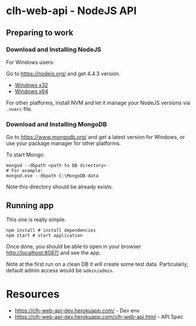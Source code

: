 # clh-web-api - NodeJS API

## Preparing to work

### Download and Installing NodeJS

For Windows users:

Go to https://nodejs.org/ and get 4.4.3 version.

* [Windows x32](https://nodejs.org/dist/v4.4.3/node-v4.4.3-x86.msi)
* [Windows x64](https://nodejs.org/dist/v4.4.3/node-v4.4.3-x64.msi)

For other platforms, install NVM and let it manage your NodeJS versions via ```.nvmrc``` file.

### Download and Installing MongoDB

Go to https://www.mongodb.org/ and get a latest version for Windows, or use your package manager for other platforms.

To start Mongo:

```
mongod --dbpath <path to DB directory>
# For example:
mongod.exe --dbpath C:\MongoDB-data
```

Note this directory should be already exists.

## Running app

This one is really simple.

```
npm install # install dependencies
npm start # start application
```

Once done, you should be able to open in your browser [http://localhost:8087/](http://localhost:8087/) and see the app.

Note at the first run on a clean DB it will create some test data. Particularly, default admin access would be ```admin/admin```.

# Resources

* https://clh-web-api-dev.herokuapp.com/ - Dev env
* https://clh-web-api-dev.herokuapp.com/clh-web-api.html - API Spec
